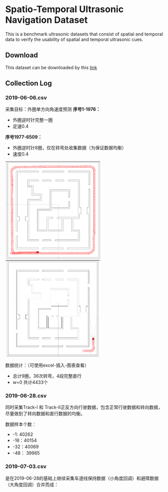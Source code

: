 <!--
 * @Author: Shuai Wang
 * @Github: https://github.com/wsustcid
 * @Version: 1.0.0
 * @Date: 2020-10-31 20:22:09
 * @LastEditTime: 2020-11-16 17:22:58
 * @Description:  
-->
# Spatio-Temporal Ultrasonic Navigation Dataset
This is a benchmark ultrasonic datasets that consist of spatial and temporal data to verify the usability of spatial and temporal ultrasonic cues.

## Download
This dataset can be downloaded by this [link](https://rec.ustc.edu.cn/share/4c187020-27ed-11eb-92b0-3fa94912241b)


## Collection Log

### 2019-06-06.csv
采集目标：外圈单方向角速度预测
**序号1-1976：**
- 外圈逆时针完整一圈
- 定速0.4

**序号1977-6509：**
- 外圈逆时针8圈，仅在转弯处收集数据（为保证数据均衡）
- 速度0.4

<img src=assets/20190606-1.png width=300/> <img src=assets/20190606-2-9.png width=300/>

数据统计：（可使用excel-插入-图表查看）

- 总计9圈，36次转弯，4段完整直行
- w=0 共计4433个

### 2019-06-28.csv
同时采集Track-I 和 Track-II正反方向行驶数据，包含正常行驶数据和转向数据，尽量做到了转向数据和直行数据的均衡。

数据样本个数：
- -1: 40262
- -16：40154
- -32：40069
- -48： 39965


### 2019-07-03.csv
是在2019-06-28的基础上继续采集车道线保持数据（小角度回调）和避障数据（大角度回调）合并而成：
